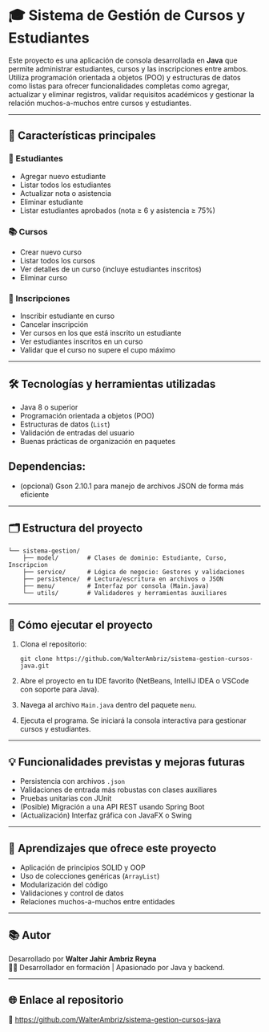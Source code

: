 
# 🎓 Sistema de Gestión de Cursos y Estudiantes

Este proyecto es una aplicación de consola desarrollada en **Java** que permite administrar estudiantes, cursos y las inscripciones entre ambos. Utiliza programación orientada a objetos (POO) y estructuras de datos como listas para ofrecer funcionalidades completas como agregar, actualizar y eliminar registros, validar requisitos académicos y gestionar la relación muchos-a-muchos entre cursos y estudiantes.

---

## 📌 Características principales

### 👤 Estudiantes
- Agregar nuevo estudiante
- Listar todos los estudiantes
- Actualizar nota o asistencia
- Eliminar estudiante
- Listar estudiantes aprobados (nota ≥ 6 y asistencia ≥ 75%)

### 📚 Cursos
- Crear nuevo curso
- Listar todos los cursos
- Ver detalles de un curso (incluye estudiantes inscritos)
- Eliminar curso

### 🔗 Inscripciones
- Inscribir estudiante en curso
- Cancelar inscripción
- Ver cursos en los que está inscrito un estudiante
- Ver estudiantes inscritos en un curso
- Validar que el curso no supere el cupo máximo

---

## 🛠️ Tecnologías y herramientas utilizadas

- Java 8 o superior
- Programación orientada a objetos (POO)
- Estructuras de datos (`List`)
- Validación de entradas del usuario
- Buenas prácticas de organización en paquetes

## Dependencias:
- (opcional) Gson 2.10.1 para manejo de archivos JSON de forma más eficiente

---

## 🗂️ Estructura del proyecto
```
└── sistema-gestion/
    ├── model/        # Clases de dominio: Estudiante, Curso, Inscripcion
    ├── service/      # Lógica de negocio: Gestores y validaciones
    ├── persistence/  # Lectura/escritura en archivos o JSON
    ├── menu/         # Interfaz por consola (Main.java)
    └── utils/        # Validadores y herramientas auxiliares
```
---

## 🚀 Cómo ejecutar el proyecto

1. Clona el repositorio:
   ```
   git clone https://github.com/WalterAmbriz/sistema-gestion-cursos-java.git
   ```
3. Abre el proyecto en tu IDE favorito (NetBeans, IntelliJ IDEA o VSCode con soporte para Java).

4. Navega al archivo `Main.java` dentro del paquete `menu`.

5. Ejecuta el programa. Se iniciará la consola interactiva para gestionar cursos y estudiantes.

---

## 💡 Funcionalidades previstas y mejoras futuras

- Persistencia con archivos `.json`
- Validaciones de entrada más robustas con clases auxiliares
- Pruebas unitarias con JUnit
- (Posible) Migración a una API REST usando Spring Boot
- (Actualización) Interfaz gráfica con JavaFX o Swing

---

## 🧠 Aprendizajes que ofrece este proyecto

- Aplicación de principios SOLID y OOP
- Uso de colecciones genéricas (`ArrayList`)
- Modularización del código
- Validaciones y control de datos
- Relaciones muchos-a-muchos entre entidades

---

## 📚 Autor

Desarrollado por **Walter Jahir Ambriz Reyna**  
👨‍💻 Desarrollador en formación | Apasionado por Java y backend.

---

## 🌐 Enlace al repositorio

🔗 https://github.com/WalterAmbriz/sistema-gestion-cursos-java
